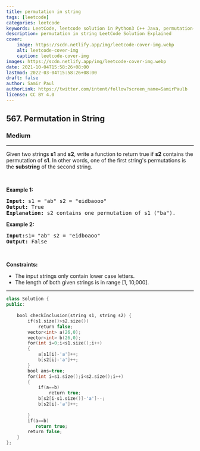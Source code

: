 ```yaml
---
title: permutation in string
tags: [leetcode]
categories: leetcode
keywords: LeetCode, leetcode solution in Python3 C++ Java, permutation-in-string solution
description: permutation in string LeetCode Solution Explained
cover:
    image: https://scdn.netlify.app/img/leetcode-cover-img.webp
    alt: leetcode-cover-img
    caption: leetcode-cover-img
images: https://scdn.netlify.app/img/leetcode-cover-img.webp
date: 2021-10-04T15:58:26+08:00
lastmod: 2022-03-04T15:58:26+08:00
draft: false
author: Samir Paul
authorLink: https://twitter.com/intent/follow?screen_name=SamirPaulb
license: CC BY 4.0
---
```



<h2>567. Permutation in String</h2><h3>Medium</h3><hr><div><p>Given two strings <b>s1</b> and <b>s2</b>, write a function to return true if <b>s2</b> contains the permutation of <b>s1</b>. In other words, one of the first string's permutations is the <b>substring</b> of the second string.</p>

<p>&nbsp;</p>

<p><b>Example 1:</b></p>

<pre><b>Input: </b>s1 = "ab" s2 = "eidbaooo"
<b>Output: </b>True
<b>Explanation:</b> s2 contains one permutation of s1 ("ba").
</pre>

<p><b>Example 2:</b></p>

<pre><b>Input:</b>s1= "ab" s2 = "eidboaoo"
<b>Output:</b> False
</pre>

<p>&nbsp;</p>
<p><strong>Constraints:</strong></p>

<ul>
	<li>The input strings only contain lower case letters.</li>
	<li>The length of both given strings is in range [1, 10,000].</li>
</ul>
</div>

---




```cpp
class Solution {
public:
    
    bool checkInclusion(string s1, string s2) {
        if(s1.size()>s2.size())
            return false;
        vector<int> a(26,0);
        vector<int> b(26,0);
        for(int i=0;i<s1.size();i++)
        {
            a[s1[i]-'a']++;
            b[s2[i]-'a']++;
        }
        bool ans=true;
        for(int i=s1.size();i<s2.size();i++)
        {
            if(a==b)
                return true;
            b[s2[i-s1.size()]-'a']--;
            b[s2[i]-'a']++;
            
        }
        if(a==b)
           return true;
        return false;
    }
};

```
